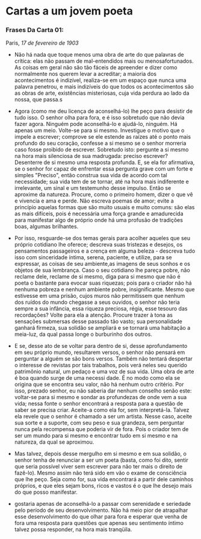 # Cartas a um jovem poeta

### Frases Da Carta 01:

Paris,
_17 de fevereiro de 1903_

* Não há nada que toque menos uma obra de arte do que palavras de crítica: elas não passam de mal-entendidos mais ou menosafortunados. As coisas em geral não são tão fáceis de apreender e dizer como normalmente nos querem levar a acreditar; 
a maioria dos acontecimentos é indizível, realiza-se em um espaço que nunca uma palavra penetrou, e mais
indizíveis do que todos os acontecimentos são as obras de arte, existências misteriosas, cuja vida perdura ao lado da nossa, que passa.s

* Agora (como me deu licença de aconselhá-lo) lhe peço para desistir de tudo isso. O senhor olha para fora, e é isso sobretudo que não devia fazer agora.
Ninguém pode aconselhá-lo e ajudá-lo, ninguém. Há
apenas um meio. Volte-se para si mesmo. Investigue o motivo que o impele a escrever; comprove se ele estende as raízes até o ponto mais profundo do seu coração, confesse a si mesmo se o senhor morreria caso fosse proibido de escrever. Sobretudo isto: pergunte a si mesmo na hora mais silenciosa de sua madrugada: preciso escrever? Desenterre de si mesmo uma resposta profunda. E, se ela for afirmativa, se o senhor for capaz de enfrentar essa pergunta grave com um forte e simples "Preciso", então construa sua vida de acordo com tal necessidade; sua vida tem de se tornar, até na hora mais indiferente e irrelevante, um sinal e um testemunho desse impulso. Então se aproxime da natureza. Procure, como o primeiro homem, dizer o que vê e vivencia e ama e perde. Não escreva poemas de amor; evite a princípio aquelas formas que são muito usuais e muito comuns: são elas as mais difíceis, pois é necessária uma força grande e amadurecida para manifestar algo de próprio onde há uma profusão de tradições boas, algumas brilhantes.

* Por isso, resguarde-se dos temas gerais para acolher aqueles que seu próprio cotidiano lhe oferece; descreva suas tristezas e desejos, os pensamentos
passageiros e a crença em alguma beleza - descreva tudo isso com sinceridade íntima, serena, paciente, e utilize, para se expressar, as coisas de seu ambiente,as imagens de seus sonhos e os objetos de sua lembrança. Caso o seu cotidiano lhe pareça pobre, não reclame dele, reclame de si mesmo, diga para si mesmo que não é poeta o bastante para evocar suas riquezas; pois para o criador não há nenhuma pobreza e nenhum ambiente pobre, insignificante.
Mesmo que estivesse em uma prisão, cujos muros não permitissem que nenhum dos ruídos do mundo chegasse a seus ouvidos, o senhor não teria sempre a sua infância, essa riqueza preciosa, régia, esse tesouro das recordações? Volte para ela a atenção. Procure trazer à tona as sensações
submersas desse passado tão vasto; sua personalidade ganhará firmeza, sua solidão se ampliará e se tornará uma habitação a meia-luz, da qual passa longe o burburinho dos outros.

* E se, desse ato de se voltar para dentro de si, desse aprofundamento
em seu próprio mundo, resultarem versos, o senhor não pensará em perguntar
a alguém se são bons versos. Também não tentará despertar o interesse de
revistas por tais trabalhos, pois verá neles seu querido patrimônio natural, um
pedaço e uma voz de sua vida. Uma obra de arte é boa quando surge de uma
necessi dade. É no modo como ela se origina que se encontra seu valor, não há
nenhum outro critério. Por isso, prezado senhor, eu não saberia dar nenhum
conselho senão este: voltar-se para si mesmo e sondar as profundezas de
onde vem a sua vida; nessa fonte o senhor encontrará a resposta para a
questão de saber se precisa criar. Aceite-a como ela for, sem interpretá-la.
Talvez ela revele que o senhor é chamado a ser um artista. Nesse caso, aceite
sua sorte e a suporte, com seu peso e sua grandeza, sem perguntar nunca
pela recompensa que poderia vir de fora. Pois o criador tem de ser um mundo
para si mesmo e encontrar tudo em si mesmo e na natureza, da qual se
aproximou.

* Mas talvez, depois desse mergulho em si mesmo e em sua solidão, o
senhor tenha de renunciar a ser um poeta (basta, como foi dito, sentir que seria
possível viver sem escrever para não ter mais o direito de fazê-lo). Mesmo
assim não terá sido em vão o exame de consciência que lhe peço. Seja como
for, sua vida encontrará a partir dele caminhos próprios, e que eles sejam bons,
ricos e vastos é o que lhe desejo mais do que posso manifestar.

* gostaria apenas de aconselhá-lo a passar com serenidade e seriedade
pelo período de seu desenvolvimento. Não há meio pior de atrapalhar esse
desenvolvimento do que olhar para fora e esperar que venha de fora uma
resposta para questões que apenas seu sentimento íntimo talvez possa
responder, na hora mais tranqüila.